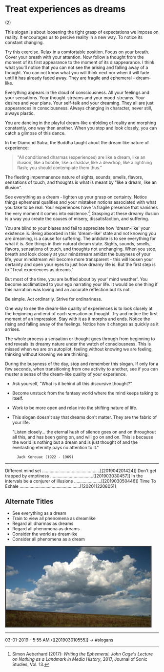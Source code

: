 # Treat experiences as dreams
(2)

This slogan is about loosening the tight grasp of expectations we impose on reality. It encourages us to percive reality in a new way. To notice its constant changing.

Try this exercise. Relax in a comfortable position. Focus on your breath. Cover your breath with your attention. Now follow a thought from the moment of its first appearance to the moment of its disappearance. I think what you'll notice that you can not see the arising and falling away of a thought. You can not know what you will think next nor when it will fade until it has already faded away. They are fragile and ephemeral - dream-like.

Everything appears in the cloud of consciousness. All your feelings and your sensations. Your thought-streams and your mood-streams. Your desires and your plans. Your self-talk and your dreaming. They all are just appearances in consciousness. Always changing in character, never still, always plastic.

You are dancing in the playful dream-like unfolding of reality and morphing constantly, one way then another. When you stop and look closely, you can catch a glimpse of this dance.

In the Diamond Sutra, the Buddha taught about the dream like nature of experience:

> "All conditioned dharmas (experiences) are like a dream, like an illusion, like a bubble, like a shadow, like a dewdrop, like a lightning flash; you should contemplate them thus."

The fleeting impermanence nature of sights, sounds, smells, flavors, sensations of touch, and thoughts is what is meant by "like a dream, like an illusion".

See everything as a dream - lighten up your grasp on certainty. Notice things ephemeral qualities and your mistaken notions associated with what you take to be real. Your experiences have 'a fragile presence that vanishes the very moment it comes into existence.'[^Aeberhard:2017a] Grasping at these dreamy illusion is a way you create the causes of misery, dissatisfaction, and suffering.

You are blind to your biases and fail to appreciate how 'dream-like' your existence is. Being absorbed in this 'dream-like' state and not knowing you are dreaming, is a cause for suffering. The antidote is to see everything for what it is. See things in their natural dream state. Sights, sounds, smells, flavors, sensations of touch, and thoughts not unchanging. When you stop, breath and look closely at your mindstream amidst the busyness of your life, your mindstream will become more transparent - this will loosen your certainty and open your eyes to just how dreamy life is. But the first step is to "Treat experiences as dreams."

But most of the time, you are buffed about by your' mind weather'. You become acclimatized to your ego narrating your life. It would be one thing if this narration was loving and an accurate reflection but its not. 

Be simple. Act ordinarily. Strive for ordinariness.

One way to see the dream-like quality of experiences is to look closely at the beginning and end of each sensation or thought. Try and notice the first moment of an impression. Stay with it as it morphs and ends. Notice the rising and falling away of the feelings. Notice how it changes as quickly as it arrises.

The whole process a sensation or thought goes through from beginning to end reveals its dreamy nature under the watch of consciousness. This is missed when we are on autopilot, feeling without knowing we are feeling, thinking without knowing we are thinking.

During the busyness of the day, stop and remember this slogan. If only for a few seconds, when transitioning from one activity to another, see if you can muster a sense of the dream-like quality of your experience.

- Ask yourself, "What is it behind all this discursive thought?"
- Become unstuck from the fantasy world where the mind keeps talking to itself.
- Work to be more open and relax into the shifting nature of life.
- This slogan doesn't say that dreams don't matter. They are the fabric of your life.


    "Listen closely...
    the eternal hush of silence
    goes on and on throughout all this,
    and has been going on,
    and will go on and on.
    This is because the world
    is nothing but a dream
    and is just thought of
    and the everlasting eternity
    pays no attention to it."

        Jack Kerouac (1922 - 1969)


[^Aeberhard:2017a]: Simon Aeberhard (2017): _Writing the Ephemeral. John Cage's Lecture on Nothing as a Landmark in Media History_, 2017, Journal of Sonic Studies, Vol. 13.



----------------------------------------------------------------

Different mind set ...............................................[[201904201424]]
Don't get trapped by emptiness ...................................[[201903030457]]
In the intervals be a conjurer of illusions ......................[[201903050446]]
Time To Exhale .................................................[[202011220805]]


## Alternate Titles
- See everything as a dream
- Train to view all phenomena as dreamlike
- Regard all dharmas as dreams
- Regard all phenomena as dreams
- Consider the world as dreamlike
- Consider all phenomena as a dream

![](media/437_hawk-into_storm_1093.jpg)

----------------------------------------------------------------
03-01-2019 - 5:55 AM
›[[201903010555]]
→ #slogans


<div style="page-break-after: always;"></div>
